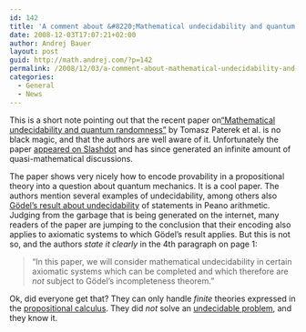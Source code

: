 ```yaml
---
id: 142
title: 'A comment about &#8220;Mathematical undecidability and quantum randomness&#8221;  by Tomasz Paterek et al.'
date: 2008-12-03T17:07:21+02:00
author: Andrej Bauer
layout: post
guid: http://math.andrej.com/?p=142
permalink: /2008/12/03/a-comment-about-mathematical-undecidability-and-quantum-randomness-by-tomasz-paterek-et-al/
categories:
  - General
  - News
---
```

This is a short note pointing out that the recent paper on[&#8220;Mathematical undecidability and quantum randomness&#8221;](http://arxiv.org/abs/0811.4542) by Tomasz Paterek et al. is no black magic, and that the authors are well aware of it. Unfortunately the paper [appeared on Slashdot](http://science.slashdot.org/article.pl?sid=08/12/02/1756227) and has since generated an infinite amount of quasi-mathematical discussions.<!--more-->

The paper shows very nicely how to encode provability in a propositional theory into a question about quantum mechanics. It is a cool paper. The authors mention several examples of undecidability, among others also [Gödel&#8217;s result about undecidability](http://en.wikipedia.org/wiki/G%C3%B6del%27s_incompleteness_theorem) of statements in Peano arithmetic. Judging from the garbage that is being generated on the internet, many readers of the paper are jumping to the conclusion that their encoding also applies to axiomatic systems to which Gödel&#8217;s result applies. But this is not so, and the authors _state it clearly_ in the 4th paragraph on page 1:

> &#8220;In this paper, we will consider mathematical undecidability in certain axiomatic systems which can be completed and which therefore are _not_ subject to Gödel&#8217;s incompleteness theorem.&#8221;

Ok, did everyone get that? They can only handle _finite_ theories expressed in the [propositional calculus](http://en.wikipedia.org/wiki/Propositional_calculus). They did _not_ solve an [undecidable problem](http://en.wikipedia.org/wiki/Undecidable_problem), and they know it.